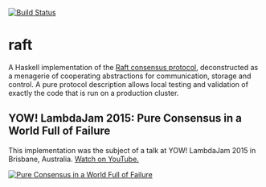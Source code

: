 [![Build Status](https://secure.travis-ci.org/kfish/raft.png)](http://travis-ci.org/kfish/raft)

# raft

A Haskell implementation of the [Raft consensus protocol](http://raftconsensus.github.io/),
deconstructed as a menagerie of cooperating abstractions for communication, storage
and control. A pure protocol description allows local testing and validation of
exactly the code that is run on a production cluster.

## YOW! LambdaJam 2015: Pure Consensus in a World Full of Failure

This implementation was the subject of a talk at YOW! LambdaJam 2015 in Brisbane,
Australia.
[Watch on YouTube.](http://www.youtube.com/watch?v=ZwldfZW8a3I)

[![Pure Consensus in a World Full of Failure](http://img.youtube.com/vi/ZwldfZW8a3I/0.jpg)](http://www.youtube.com/watch?v=ZwldfZW8a3I "Play on YouTube")

